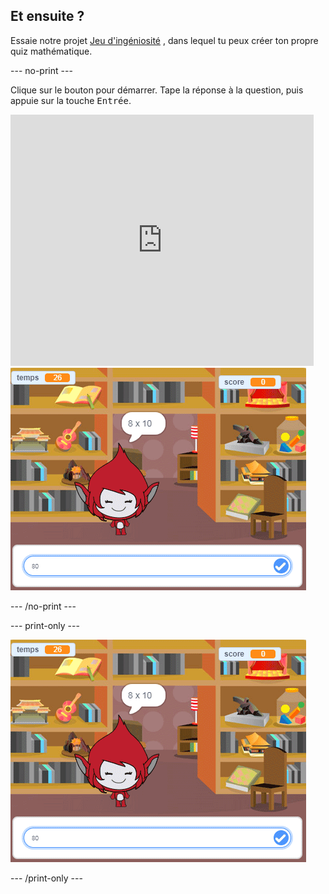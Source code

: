 ## Et ensuite ?

Essaie notre projet [Jeu d'ingéniosité](https://projects.raspberrypi.org/en/projects/brain-game?utm_source=pathway&utm_medium=whatnext&utm_campaign=projects) , dans lequel tu peux créer ton propre quiz mathématique.

\--- no-print \---

Clique sur le bouton pour démarrer. Tape la réponse à la question, puis appuie sur la touche <kbd>Entrée</kbd>.

<div class="scratch-preview">
  <iframe allowtransparency="true" width="485" height="402" src="https://scratch.mit.edu/projects/embed/250234955/?autostart=false" frameborder="0" scrolling="no"></iframe>
  <img src="images/brain-final.png">
</div>

\--- /no-print \---

\--- print-only \---

![Jeu d'ingéniosité](images/brain-final.png)

\--- /print-only \---